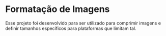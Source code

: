 # Formatação de Imagens

Esse projeto foi desenvolvido para ser utilizado para comprimir imagens e definir tamanhos específicos para plataformas que limitam tal. 
